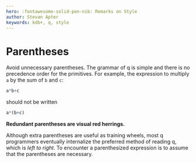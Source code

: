 ```yaml
---
hero: :fontawesome-solid-pen-nib: Remarks on Style
author: Stevan Apter
keywords: kdb+, q, style
---
```


# Parentheses


Avoid unnecessary parentheses. The grammar of q is simple and there is no precedence order for the primitives. For example, the expression to multiply `a` by the sum of `b` and `c`:

```q
a*b+c
```

should not be written

```q
a*(b+c)
```

**Redundant parentheses are visual red herrings.**

Although extra parentheses are useful as training wheels, most q programmers eventually internalize the preferred method of reading q, which is _left to right_. To encounter a parenthesized expression is to assume that the parentheses are necessary.